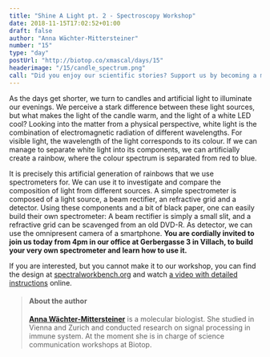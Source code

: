 ```yaml
---
title: "Shine A Light pt. 2 - Spectroscopy Workshop"
date: 2018-11-15T17:02:52+01:00
draft: false
author: "Anna Wächter-Mittersteiner"
number: "15"
type: "day"
postUrl: "http://biotop.co/xmascal/days/15"
headerimage: "/15/candle_spectrum.png"
call: "Did you enjoy our scientific stories? Support us by becoming a member! joinus@biotop.co"
---
```

As the days get shorter, we turn to candles and artificial light to illuminate our evenings. We perceive a stark difference between these light sources, but what makes the light of the candle warm, and the light of a white LED cool? Looking into the matter from a physical perspective, white light is the combination of electromagnetic radiation of different wavelengths. For visible light, the wavelength of the light corresponds to its colour. If we can manage to separate white light into its components, we can artificially create a rainbow, where the colour spectrum is separated from red to blue.

It is precisely this artificial generation of rainbows that we use spectrometers for. We can use it to investigate and compare the composition of light from different sources. A simple spectrometer is composed of a light source, a beam rectifier, an refractive grid and a detector. Using these components and a bit of black paper, one can easily build their own spectrometer: A beam rectifier is simply a small slit, and a refractive grid can be scavenged from an old DVD-R. As detector, we can use the omnipresent camera of a smartphone. **You are cordially invited to join us today from 4pm in our office at Gerbergasse 3 in Villach, to build your very own spectrometer and learn how to use it.**

If you are interested, but you cannot make it to our workshop, you can find the design at [spectralworkbench.org](http://spectralworkbench.org) and watch [a video with detailed instructions](https://www.youtube.com/watch?v=hZkVYuw4pJ4) online.

> #### About the author
> **[Anna Wächter-Mittersteiner](http://biotop.co/en/person/anna-waechter/)** is a molecular biologist. She studied in Vienna and Zurich and conducted research on signal processing in immune system. At the moment she is in charge of science communication workshops at Biotop.
<!--more-->
